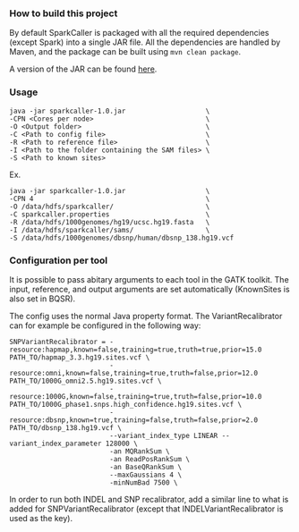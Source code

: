 ### How to build this project
By default SparkCaller is packaged with all the required dependencies (except
Spark) into a single JAR file. All the dependencies are handled by Maven, and
the package can be built using `mvn clean package`.

A version of the JAR can be found [here](https://f.128.no/).

### Usage
```
java -jar sparkcaller-1.0.jar                    \
-CPN <Cores per node>                            \
-O <Output folder>                               \
-C <Path to config file>                         \
-R <Path to reference file>                      \
-I <Path to the folder containing the SAM files> \
-S <Path to known sites>
```

Ex.
```
java -jar sparkcaller-1.0.jar                    \
-CPN 4                                           \
-O /data/hdfs/sparkcaller/                       \
-C sparkcaller.properties                        \
-R /data/hdfs/1000genomes/hg19/ucsc.hg19.fasta   \
-I /data/hdfs/sparkcaller/sams/                  \
-S /data/hdfs/1000genomes/dbsnp/human/dbsnp_138.hg19.vcf
```

### Configuration per tool
It is possible to pass abitary arguments to each tool in the GATK toolkit.
The input, reference, and output arguments are set automatically (KnownSites is
also set in BQSR).

The config uses the normal Java property format. The VariantRecalibrator can
for example be configured in the following way:
```
SNPVariantRecalibrator = -resource:hapmap,known=false,training=true,truth=true,prior=15.0 PATH_TO/hapmap_3.3.hg19.sites.vcf \
                         -resource:omni,known=false,training=true,truth=false,prior=12.0 PATH_TO/1000G_omni2.5.hg19.sites.vcf \
                         -resource:1000G,known=false,training=true,truth=false,prior=10.0 PATH_TO/1000G_phase1.snps.high_confidence.hg19.sites.vcf \
                         -resource:dbsnp,known=true,training=false,truth=false,prior=2.0 PATH_TO/dbsnp_138.hg19.vcf \
                         --variant_index_type LINEAR --variant_index_parameter 128000 \
                         -an MQRankSum \
                         -an ReadPosRankSum \
                         -an BaseQRankSum \
                         --maxGaussians 4 \
                         -minNumBad 7500 \

```

In order to run both INDEL and SNP recalibrator, add a similar line to what is
added for SNPVariantRecalibrator (except that INDELVariantRecalibrator is used
as the key).
